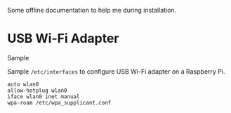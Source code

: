 Some offline documentation to help me during installation.

# USB Wi-Fi Adapter

Sample

Sample `/etc/interfaces` to configure USB Wi-Fi adapter on a Raspberry Pi.

```
auto wlan0
allow-hotplug wlan0
iface wlan0 inet manual
wpa-roam /etc/wpa_supplicant.conf
```


